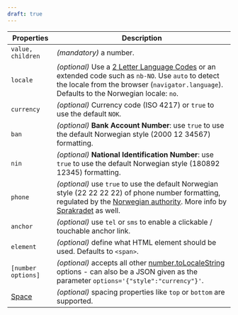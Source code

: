 ```yaml
---
draft: true
---
```


| Properties                                      | Description                                                                                                                                                                                                                                                                                   |
| ----------------------------------------------- | --------------------------------------------------------------------------------------------------------------------------------------------------------------------------------------------------------------------------------------------------------------------------------------------- |
| `value, children`                               | _(mandatory)_ a number.                                                                                                                                                                                                                                                                       |
| `locale`                                        | _(optional)_ Use a [2 Letter Language Codes](https://www.sitepoint.com/iso-2-letter-language-codes/) or an extended code such as `nb-NO`. Use `auto` to detect the locale from the browser (`navigator.language`). Defaults to the Norwegian locale: `no`.                                    |
| `currency`                                      | _(optional)_ Currency code (ISO 4217) or `true` to use the default `NOK`.                                                                                                                                                                                                                     |
| `ban`                                           | _(optional)_ **Bank Account Number**: use `true` to use the default Norwegian style (2000 12 34567) formatting.                                                                                                                                                                               |
| `nin`                                           | _(optional)_ **National Identification Number**: use `true` to use the default Norwegian style (180892 12345) formatting.                                                                                                                                                                     |
| `phone`                                         | _(optional)_ use `true` to use the default Norwegian style (22 22 22 22) of phone number formatting, regulated by the [Norwegian authority](https://lovdata.no/forskrift/2004-02-16-426/§16). More info by [Sprakradet](https://www.sprakradet.no/sprakhjelp/Skriveregler/Dato/#tlf) as well. |
| `anchor`                                        | _(optional)_ use `tel` or `sms` to enable a clickable / touchable anchor link.                                                                                                                                                                                                                |
| `element`                                       | _(optional)_ define what HTML element should be used. Defaults to `<span>`.                                                                                                                                                                                                                   |
| `[number options]`                              | _(optional)_ accepts all other [number.toLocaleString](https://developer.mozilla.org/en-US/docs/Web/JavaScript/Reference/Global_Objects/Number/toLocaleString) options - can also be a JSON given as the parameter `options='{"style":"currency"}'`.                                          |
| [Space](/uilib/components/space#tab-properties) | _(optional)_ spacing properties like `top` or `bottom` are supported.                                                                                                                                                                                                                         |

<!-- 40 00 00 00–49 99 99 99: 8-sifrede nummer for landmobile tjenester -->
